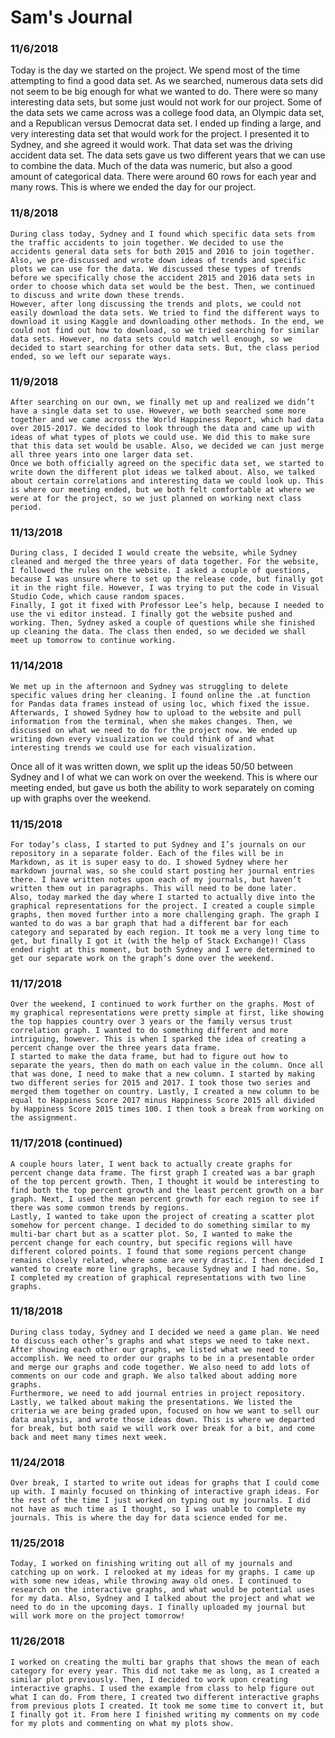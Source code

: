 # Sam's Journal
### 11/6/2018
Today is the day we started on the project. We spend most of the time attempting to find a good data set. As we searched, numerous data sets did not seem to be big enough for what we wanted to do. There were so many interesting data sets, but some just would not work for our project. Some of the data sets we came across was a college food data, an Olympic data set, and a Republican versus Democrat data set. 
I ended up finding a large, and very interesting data set that would work for the project. I presented it to Sydney, and she agreed it would work. That data set was the driving accident data set. The data sets gave us two different years that we can use to combine the data. Much of the data was numeric, but also a good amount of categorical data. There were around 60 rows for each year and many rows. This is where we ended the day for our project. 

### 11/8/2018
	During class today, Sydney and I found which specific data sets from the traffic accidents to join together. We decided to use the accidents general data sets for both 2015 and 2016 to join together. Also, we pre-discussed and wrote down ideas of trends and specific plots we can use for the data. We discussed these types of trends before we specifically chose the accident 2015 and 2016 data sets in order to choose which data set would be the best. Then, we continued to discuss and write down these trends. 
	However, after long discussing the trends and plots, we could not easily download the data sets. We tried to find the different ways to download it using Kaggle and downloading other methods. In the end, we could not find out how to download, so we tried searching for similar data sets. However, no data sets could match well enough, so we decided to start searching for other data sets. But, the class period ended, so we left our separate ways. 
  
### 11/9/2018
	After searching on our own, we finally met up and realized we didn’t have a single data set to use. However, we both searched some more together and we came across the World Happiness Report, which had data over 2015-2017. We decided to look through the data and came up with ideas of what types of plots we could use. We did this to make sure that this data set would be usable. Also, we decided we can just merge all three years into one larger data set. 
	Once we both officially agreed on the specific data set, we started to write down the different plot ideas we talked about. Also, we talked about certain correlations and interesting data we could look up. This is where our meeting ended, but we both felt comfortable at where we were at for the project, so we just planned on working next class period.

### 11/13/2018
	During class, I decided I would create the website, while Sydney cleaned and merged the three years of data together. For the website, I followed the rules on the website. I asked a couple of questions, because I was unsure where to set up the release code, but finally got it in the right file. However, I was trying to put the code in Visual Studio Code, which cause random spaces. 
	Finally, I got it fixed with Professor Lee’s help, because I needed to use the vi editor instead. I finally got the website pushed and working. Then, Sydney asked a couple of questions while she finished up cleaning the data. The class then ended, so we decided we shall meet up tomorrow to continue working. 
  
### 11/14/2018
	We met up in the afternoon and Sydney was struggling to delete specific values dring her cleaning. I found online the .at function for Pandas data frames instead of using loc, which fixed the issue. Afterwards, I showed Sydney how to upload to the website and pull information from the terminal, when she makes changes. Then, we discussed on what we need to do for the project now. We ended up writing down every visualization we could think of and what interesting trends we could use for each visualization. 
Once all of it was written down, we split up the ideas 50/50 between Sydney and I of what we can work on over the weekend. This is where our meeting ended, but gave us both the ability to work separately on coming up with graphs over the weekend. 

### 11/15/2018
	For today’s class, I started to put Sydney and I’s journals on our repository in a separate folder. Each of the files will be in Markdown, as it is super easy to do. I showed Sydney where her markdown journal was, so she could start posting her journal entries there. I have written notes upon each of my journals, but haven’t written them out in paragraphs. This will need to be done later.
	Also, today marked the day where I started to actually dive into the graphical representations for the project. I created a couple simple graphs, then moved further into a more challenging graph. The graph I wanted to do was a bar graph that had a different bar for each category and separated by each region. It took me a very long time to get, but finally I got it (with the help of Stack Exchange)! Class ended right at this moment, but both Sydney and I were determined to get our separate work on the graph’s done over the weekend.

### 11/17/2018
	Over the weekend, I continued to work further on the graphs. Most of my graphical representations were pretty simple at first, like showing the top happies country over 3 years or the family versus trust correlation graph. I wanted to do something different and more intriguing, however. This is when I sparked the idea of creating a percent change over the three years data frame. 
	I started to make the data frame, but had to figure out how to separate the years, then do math on each value in the column. Once all that was done, I need to make that a new column. I started by making two different series for 2015 and 2017. I took those two series and merged them together on country. Lastly, I created a new column to be equal to Happiness Score 2017 minus Happiness Score 2015 all divided by Happiness Score 2015 times 100. I then took a break from working on the assignment.
	
### 11/17/2018 (continued)
	A couple hours later, I went back to actually create graphs for percent change data frame. The first graph I created was a bar graph of the top percent growth. Then, I thought it would be interesting to find both the top percent growth and the least percent growth on a bar graph. Next, I used the mean percent growth for each region to see if there was some common trends by regions.
	Lastly, I wanted to take upon the project of creating a scatter plot somehow for percent change. I decided to do something similar to my multi-bar chart but as a scatter plot. So, I wanted to make the percent change for each country, but specific regions will have different colored points. I found that some regions percent change remains closely related, where some are very drastic. I then decided I wanted to create more line graphs, because Sydney and I had none. So, I completed my creation of graphical representations with two line graphs.
  
### 11/18/2018
	During class today, Sydney and I decided we need a game plan. We need to discuss each other’s graphs and what steps we need to take next. After showing each other our graphs, we listed what we need to accomplish. We need to order our graphs to be in a presentable order and merge our graphs and code together. We also need to add lots of comments on our code and graph. We also talked about adding more graphs.
	Furthermore, we need to add journal entries in project repository. Lastly, we talked about making the presentations. We listed the criteria we are being graded upon, focused on how we want to sell our data analysis, and wrote those ideas down. This is where we departed for break, but both said we will work over break for a bit, and come back and meet many times next week. 

### 11/24/2018
	Over break, I started to write out ideas for graphs that I could come up with. I mainly focused on thinking of interactive graph ideas. For the rest of the time I just worked on typing out my journals. I did not have as much time as I thought, so I was unable to complete my journals. This is where the day for data science ended for me.

### 11/25/2018
	Today, I worked on finishing writing out all of my journals and catching up on work. I relooked at my ideas for my graphs. I came up with some new ideas, while throwing away old ones. I continued to research on the interactive graphs, and what would be potential uses for my data. Also, Sydney and I talked about the project and what we need to do in the upcoming days. I finally uploaded my journal but will work more on the project tomorrow!

### 11/26/2018
	I worked on creating the multi bar graphs that shows the mean of each category for every year. This did not take me as long, as I created a similar plot previously. Then, I decided to work upon creating interactive graphs. I used the example from class to help figure out what I can do. From there, I created two different interactive graphs from previous plots I created. It took me some time to convert it, but I finally got it. From here I finished writing my comments on my code for my plots and commenting on what my plots show. 


